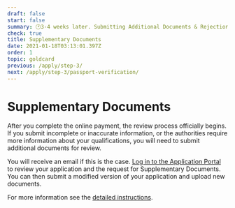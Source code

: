 ```yaml
---
draft: false
start: false
summary: 🕑3-4 weeks later. Submitting Additional Documents & Rejection
check: true
title: Supplementary Documents
date: 2021-01-18T03:13:01.397Z
order: 1
topic: goldcard
previous: /apply/step-3/
next: /apply/step-3/passport-verification/
---
```

# Supplementary Documents

After you complete the online payment, the review process officially begins. If you submit incomplete or inaccurate information, or the authorities require more information about your qualifications, you will need to submit additional documents for review.

You will receive an email if this is the case. [Log in to the Application Portal](https://coa.immigration.gov.tw/coa-frontend/four-in-one/entry/golden-card) to review your application and the request for Supplementary Documents. You can then submit a modified version of your application and upload new documents.

For more information see the [detailed instructions](/en/application/#submitting-additional-documents--rejection).